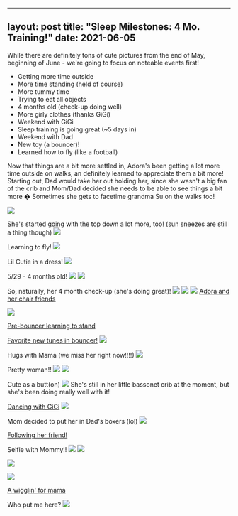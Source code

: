 
---
layout: post
title: "Sleep Milestones: 4 Mo. Training!"
date: 2021-06-05
---

While there are definitely tons of cute pictures from the end of May, beginning of June - we're going to focus on noteable events first!

- Getting more time outside
- More time standing (held of course)
- More tummy time
- Trying to eat all objects
- 4 months old (check-up doing well)
- More girly clothes (thanks GiGi)
- Weekend with GiGi
- Sleep training is going great (~5 days in)
- Weekend with Dad
- New toy (a bouncer)!
- Learned how to fly (like a football)

Now that things are a bit more settled in, Adora's been getting a lot more time outside on walks, an definitely learned to appreciate them a bit more! Starting out, Dad would take her out holding her, since she wasn't a big fan of the crib and Mom/Dad decided she needs to be able to see things a bit more � Sometimes she gets to facetime grandma Su on the walks too!

![](/assets/img/2021-06-05-08-41-14.png)

She's started going with the top down a lot more, too! (sun sneezes are still a thing though)
![](/assets/img/2021-06-05-20-49-49.png)

Learning to fly!
![](/assets/img/2021-06-05-20-13-42.png)

Lil Cutie in a dress!
![](/assets/img/2021-06-05-09-44-24.png)

5/29 - 4 months old!
![](/assets/img/2021-06-05-09-39-57.png)
![](/assets/img/2021-06-05-09-40-21.png)

So, naturally, her 4 month check-up (she's doing great)!
![](/assets/img/2021-06-05-09-40-46.png)
![](/assets/img/2021-06-05-20-47-26.png)
![](/assets/img/2021-06-05-20-48-10.png)
[Adora and her chair friends](https://photos.app.goo.gl/Fgy19gChqgnBcwGJ7)

<a href="https://photos.google.com/share/AF1QipOL1vTfXn-f0eXZDmAMiBvJS4A_ZKFvbmUpX48iBQzNDRg4EdJKE7B8Sl6NwOHS3A/photo/AF1QipMhV1Q4FTBMKRzoSuOcfd-mouFzMbRQR2sSO2TK?key=ZFNjd1pBMWIxekZJX3ZaWDNWRG1DMnpxZXZKdXNn"> <img src="https://lh3.googleusercontent.com/XxL-nIHYWedcVYBYw8W4veIYBmTT7mQEdjhvQYUO9-b9Ubw0SuUqgZfO7Yp90tbkUnVSMeVthboWrY0-s1aHSclw1ofk6hNL1x2OFCxgqFXkVn4adhNmQV53yGJL3WhaGX5MM4BMTY0_jE4eclDmj44y8yDKTO__vfsmkK7c3xYSdUBwmhurR0J785ySRKBTgbaC5Jp3QvX-YKpFCa_HIaNVkhfljWdwbrkD8muSc0HFbCjM_YtaAY0oS9pkoy5W2WGnueVcAjc9Eo98V7hvEdHFBZtQExuFcraJACJHeQy-zwNy51Tslag4YjRlU6d1abaA1HgvrY8sG59JuWiBORiTah7uLt2R4ospBbvoRUjGRRlM5Tej8oMSyfrNab9uASqPla3OyUlFC3o9qcQYADMqbe0OFP40gaV1ULCEnO67Uq32jTTv-CTvGkbXLwF3rM8tZ4Ku6mzaPKI3O-HQ9llcUyWiQIHmlajGvOn7wXxHqB7Y4lg9fP5A7GrlueXbYf35TkI4z9REHxOgm5ea4wp2dgklDTRqkIY4u7IfFcH43s-WgNfE90hJAn2BB3gNlcpkiXPO_1X4se9lhtFoGOBXb06l0poq_4tRVMVMJjiJt-R2NnuDOGRWc2nakHLxE1kb6Us2EoqoBVtF_vXCUUHaD4AE-JndwuhGXyXD9JCYcyk3ueLICagb8YbeGpbwMWdTJRmJtfW8TAs7K0xJ6zvg13M77VUHbjzhnlfeDwiLvVT2Vxt4-LthA58IqhaWw2-3McOAqDaWPZ7Slg=w195-h346-k-no?authuser=0" /> </a>

[Pre-bouncer learning to stand](https://photos.app.goo.gl/6hJWR7ro8JVDEDHv5)

[Favorite new tunes in bouncer!](https://photos.app.goo.gl/7xiWih1SRsvzu1jK6)
![](/assets/img/2021-06-05-20-16-13.png)

Hugs with Mama (we miss her right now!!!!)
![](/assets/img/2021-06-05-20-18-23.png)

Pretty woman!!
![](/assets/img/2021-06-05-20-18-37.png)
![](/assets/img/2021-06-05-20-19-05.png)

Cute as a butt(on)
![](/assets/img/2021-06-05-20-21-41.png)
She's still in her little bassonet crib at the moment, but she's been doing really well with it!

[Dancing with GiGi](https://photos.app.goo.gl/12Yh4EbTBxzChhNu8)
![](/assets/img/2021-06-05-20-47-03.png)

Mom decided to put her in Dad's boxers (lol)
![](/assets/img/2021-06-05-20-48-40.png)

[Following her friend!](https://photos.app.goo.gl/xt7KgnH2bK8E5F9v6)

Selfie with Mommy!!
![](/assets/img/2021-06-05-20-52-27.png)
![](/assets/img/2021-06-05-20-52-36.png)

![](/assets/img/2021-06-05-20-52-45.png)

![](/assets/img/2021-06-05-20-52-57.png)

[A wigglin' for mama](https://photos.app.goo.gl/1JQgh1sJVwjuexgeA)

Who put me here?
![](/assets/img/2021-06-05-20-54-42.png)